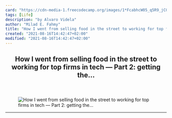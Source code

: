 ```yaml
---
card: "https://cdn-media-1.freecodecamp.org/images/1*FcabhcW05_q5R9_jC0U1aw.jpeg"
tags: [Life]
description: "by Alvaro Videla"
author: "Milad E. Fahmy"
title: "How I went from selling food in the street to working for top firms in tech — Part 2: getting the…"
created: "2021-08-16T14:42:47+02:00"
modified: "2021-08-16T14:42:47+02:00"
---
```

<div class="site-wrapper">
<main id="site-main" class="site-main outer">
<div class="inner">
<article class="post-full post tag-life tag-life-lessons tag-programming tag-learning-to-code tag-tech ">
<header class="post-full-header">
<h1 class="post-full-title">How I went from selling food in the street to working for top firms in tech — Part 2: getting the…</h1>
</header>
<figure class="post-full-image">
<picture>
<source media="(max-width: 700px)" sizes="1px" srcset="data:image/gif;base64,R0lGODlhAQABAIAAAAAAAP///yH5BAEAAAAALAAAAAABAAEAAAIBRAA7 1w">
<source media="(min-width: 701px)" sizes="(max-width: 800px) 400px,
(max-width: 1170px) 700px,
1400px" srcset="https://cdn-media-1.freecodecamp.org/images/1*FcabhcW05_q5R9_jC0U1aw.jpeg 300w,
https://cdn-media-1.freecodecamp.org/images/1*FcabhcW05_q5R9_jC0U1aw.jpeg 600w,
https://cdn-media-1.freecodecamp.org/images/1*FcabhcW05_q5R9_jC0U1aw.jpeg 1000w,
https://cdn-media-1.freecodecamp.org/images/1*FcabhcW05_q5R9_jC0U1aw.jpeg 2000w">
<img onerror="this.style.display='none'" src="https://cdn-media-1.freecodecamp.org/images/1*FcabhcW05_q5R9_jC0U1aw.jpeg" alt="How I went from selling food in the street to working for top firms in tech — Part 2: getting the…">
</picture>
</figure>
<section class="post-full-content">
<div class="post-content medium-migrated-article">
</div>
<hr>
</section>
</article>
</div>
</main>
</div>
<!-- Google Tag Manager (noscript) -->
<!-- End Google Tag Manager (noscript) -->
